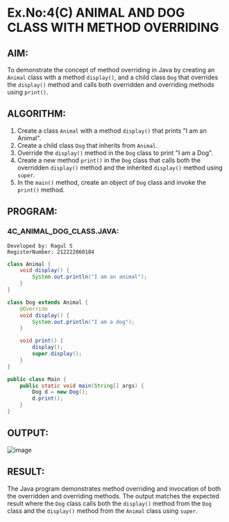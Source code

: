 # Ex.No:4(C) ANIMAL AND DOG CLASS WITH METHOD OVERRIDING

## AIM:
To demonstrate the concept of method overriding in Java by creating an `Animal` class with a method `display()`, and a child class `Dog` that overrides the `display()` method and calls both overridden and overriding methods using `print()`.

## ALGORITHM:
1. Create a class `Animal` with a method `display()` that prints "I am an Animal".
2. Create a child class `Dog` that inherits from `Animal`.
3. Override the `display()` method in the `Dog` class to print "I am a Dog".
4. Create a new method `print()` in the `Dog` class that calls both the overridden `display()` method and the inherited `display()` method using `super`.
5. In the `main()` method, create an object of `Dog` class and invoke the `print()` method.

## PROGRAM:

### 4C_ANIMAL_DOG_CLASS.JAVA:
```
Developed by: Ragul S
RegisterNumber: 212222060184

```
```java
class Animal {
    void display() {
        System.out.println("I am an animal");
    }
}

class Dog extends Animal {
    @Override
    void display() {
        System.out.println("I am a dog");
    }

    void print() {
        display();
        super.display();
    }
}

public class Main {
    public static void main(String[] args) {
        Dog d = new Dog();
        d.print();
    }
}
```

## OUTPUT:
![image](https://github.com/user-attachments/assets/e1f6c333-b892-4e10-ab8d-364105338cfe)


## RESULT:
The Java program demonstrates method overriding and invocation of both the overridden and overriding methods. The output matches the expected result where the `Dog` class calls both the `display()` method from the `Dog` class and the `display()` method from the `Animal` class using `super`.
